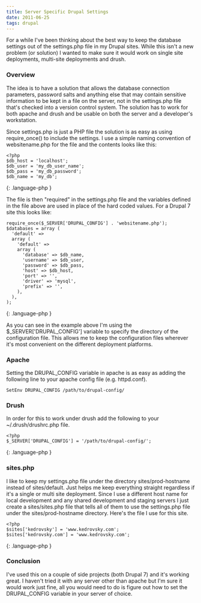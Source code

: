 ```yaml
---
title: Server Specific Drupal Settings
date: 2011-06-25
tags: drupal
---
```


For a while I've been thinking about the best way to keep the database settings out of the settings.php file in my Drupal sites. While this isn't a new problem (or solution) I wanted to make sure it would work on single site deployments, multi-site deployments and drush.
<!-- break -->

### Overview

The idea is to have a solution that allows the database connection parameters, password salts and anything else that may contain sensitive information to be kept in a file on the server, not in the settings.php file that's checked into a version control system. The solution has to work for both apache and drush and be usable on both the server and a developer's workstation. 

Since settings.php is just a PHP file the solution is as easy as using require_once() to include the settings. I use a simple naming convention of websitename.php for the file and the contents looks like this:

    <?php
    $db_host = 'localhost';
    $db_user = 'my_db_user_name';
    $db_pass = 'my_db_password';
    $db_name = 'my_db';
{: .language-php }

The file is then "required" in the settings.php file and the variables defined in the file above are used in place of the hard coded values. For a Drupal 7 site this looks like:

    require_once($_SERVER['DRUPAL_CONFIG'] . 'websitename.php');
    $databases = array (
      'default' => 
      array (
        'default' => 
        array (
          'database' => $db_name,
          'username' => $db_user,
          'password' => $db_pass,
          'host' => $db_host,
          'port' => '',
          'driver' => 'mysql',
          'prefix' => '',
        ),
      ),
    );
{: .language-php }

As you can see in the example above I'm using the $_SERVER['DRUPAL_CONFIG'] variable to specify the directory of the configuration file. This allows me to keep the configuration files wherever it's most convenient on the different deployment platforms.

### Apache

Setting the DRUPAL_CONFIG variable in apache is as easy as adding the following line to your apache config file (e.g. httpd.conf).

    SetEnv DRUPAL_CONFIG /path/to/drupal-config/

### Drush

In order for this to work under drush add the following to your ~/.drush/drushrc.php file.

    <?php
    $_SERVER['DRUPAL_CONFIG'] = '/path/to/drupal-config/';
{: .language-php }

### sites.php

I like to keep my settings.php file under the directory sites/prod-hostname instead of sites/default. Just helps me keep everything straight regardless if it's a single or multi site deployment. Since I use a different host name for local development and any shared development and staging servers I just create a sites/sites.php file that tells all of them to use the settings.php file under the sites/prod-hostname directory. Here's the file I use for this site.

    <?php
    $sites['kedrovsky'] = 'www.kedrovsky.com';
    $sites['kedrovsky.com'] = 'www.kedrovsky.com';
{: .language-php }

### Conclusion

I've used this on a couple of side projects (both Drupal 7) and it's working great. I haven't tried it with any server other than apache but I'm sure it would work just fine, all you would need to do is figure out how to set the DRUPAL_CONFIG variable in your server of choice.
